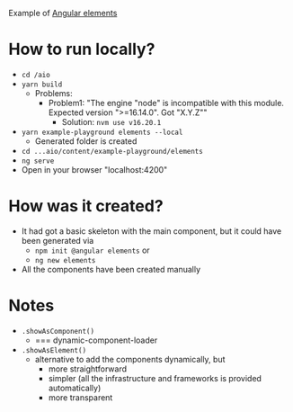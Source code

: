 Example of [Angular elements](https://angular.io/guide/elements)

# How to run locally?
* `cd /aio`
* `yarn build`
  * Problems:
    * Problem1: "The engine "node" is incompatible with this module. Expected version ">=16.14.0". Got "X.Y.Z""
      * Solution: `nvm use v16.20.1`
* `yarn example-playground elements --local`
  * Generated folder is created
* `cd ...aio/content/example-playground/elements`
* `ng serve`
* Open in your browser "localhost:4200"

# How was it created?
* It had got a basic skeleton with the main component, but it could have been generated via 
  * `npm init @angular elements` or
  * `ng new elements`
* All the components have been created manually

# Notes
* `.showAsComponent()`
  * === dynamic-component-loader
* `.showAsElement()`
  * alternative to add the components dynamically, but
    * more straightforward
    * simpler (all the infrastructure and frameworks is provided automatically)
    * more transparent
